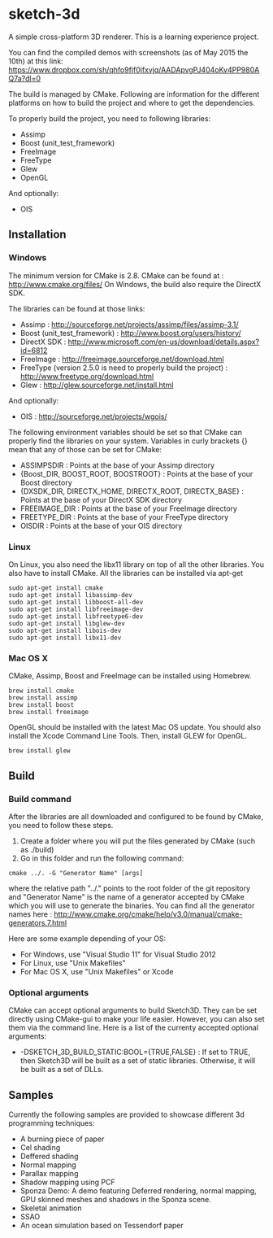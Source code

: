 # sketch-3d

A simple cross-platform 3D renderer. This is a learning experience project.

You can find the compiled demos with screenshots (as of May 2015 the 10th) at this link: https://www.dropbox.com/sh/qhfo9fjf0jfxvjq/AADApvgPJ404oKv4PP980AQ7a?dl=0

The build is managed by CMake. Following are information for the different platforms on how to build the project and where to get the dependencies.

To properly build the project, you need to following libraries:
* Assimp
* Boost (unit\_test\_framework)
* FreeImage
* FreeType
* Glew
* OpenGL

And optionally:
* OIS

## Installation
### Windows
The minimum version for CMake is 2.8. CMake can be found at : http://www.cmake.org/files/
On Windows, the build also require the DirectX SDK.

The libraries can be found at those links:
* Assimp : http://sourceforge.net/projects/assimp/files/assimp-3.1/
* Boost (unit\_test\_framework) : http://www.boost.org/users/history/
* DirectX SDK : http://www.microsoft.com/en-us/download/details.aspx?id=6812
* FreeImage : http://freeimage.sourceforge.net/download.html
* FreeType (version 2.5.0 is need to properly build the project) : http://www.freetype.org/download.html
* Glew : http://glew.sourceforge.net/install.html

And optionally:
* OIS : http://sourceforge.net/projects/wgois/

The following environment variables should be set so that CMake can properly find the libraries on your system. Variables in curly brackets {} mean that any of those can be set for CMake:
* ASSIMPSDIR : Points at the base of your Assimp directory
* {Boost_DIR, BOOST_ROOT, BOOSTROOT} : Points at the base of your Boost directory
* {DXSDK_DIR, DIRECTX_HOME, DIRECTX_ROOT, DIRECTX_BASE} : Points at the base of your DirectX SDK directory
* FREEIMAGE_DIR : Points at the base of your FreeImage directory
* FREETYPE_DIR : Points at the base of your FreeType directory
* OISDIR : Points at the base of your OIS directory

### Linux
On Linux, you also need the libx11 library on top of all the other libraries. You also have to install CMake. All the libraries can be installed via apt-get
```
sudo apt-get install cmake
sudo apt-get install libassimp-dev
sudo apt-get install libboost-all-dev
sudo apt-get install libfreeimage-dev
sudo apt-get install libfreetype6-dev
sudo apt-get install libglew-dev
sudo apt-get install libois-dev
sudo apt-get install libx11-dev
```

### Mac OS X
CMake, Assimp, Boost and FreeImage can be installed using Homebrew.
```
brew install cmake
brew install assimp
brew install boost
brew install freeimage
```
OpenGL should be installed with the latest Mac OS update. You should also install the Xcode Command Line Tools. Then, install GLEW for OpenGL.
```
brew install glew
```

## Build
### Build command
After the libraries are all downloaded and configured to be found by CMake, you need to follow these steps.
1. Create a folder where you will put the files generated by CMake (such as ./build)
2. Go in this folder and run the following command:
```
cmake ../. -G "Generator Name" [args]
```
where the relative path "../." points to the root folder of the git repository and "Generator Name" is the name of a generator accepted by CMake which you will use to generate the binaries.
You can find all the generator names here : http://www.cmake.org/cmake/help/v3.0/manual/cmake-generators.7.html

Here are some example depending of your OS:
* For Windows, use "Visual Studio 11" for Visual Studio 2012
* For Linux, use "Unix Makefiles"
* For Mac OS X, use "Unix Makefiles" or Xcode

### Optional arguments
CMake can accept optional arguments to build Sketch3D. They can be set directly using CMake-gui to make your life easier. However, you can also set them via the command line.
Here is a list of the currenty accepted optional arguments:
* -DSKETCH_3D_BUILD_STATIC:BOOL={TRUE,FALSE} : If set to TRUE, then Sketch3D will be built as a set of static libraries. Otherwise, it will be built as a set of DLLs.

## Samples
Currently the following samples are provided to showcase different 3d programming techniques:
* A burning piece of paper
* Cel shading
* Deffered shading
* Normal mapping
* Parallax mapping
* Shadow mapping using PCF
* Sponza Demo: A demo featuring Deferred rendering, normal mapping, GPU skinned meshes and shadows in the Sponza scene.
* Skeletal animation
* SSAO
* An ocean simulation based on Tessendorf paper
